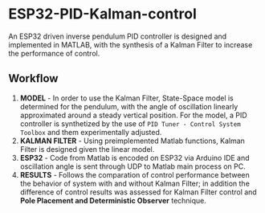 # ESP32-PID-Kalman-control
An ESP32 driven inverse pendulum PID controller is designed and implemented in MATLAB, with the synthesis of a Kalman Filter to increase the performance of control.

## Workflow


1. **MODEL** - In order to use the Kalman Filter, State-Space model is determined for the pendulum, with the angle of oscillation linearly approximated around a steady vertical position. For the model, a PID controller is synthetized by the use of ``PID Tuner - Control System Toolbox`` and them experimentally adjusted.
2. **KALMAN FILTER** - Using preimplemented Matlab functions, Kalman Filter is designed given the linear model.
3. **ESP32** - Code from Matlab is encoded on ESP32 via Arduino IDE and oscillation angle is sent through UDP to Matlab main process on PC.
4. **RESULTS** - Follows the comparation of control performance between the behavior of system with and without Kalman Filter; in addition the difference of control results was assessed for Kalman Filter control and **Pole Placement and Deterministic Observer** technique.

